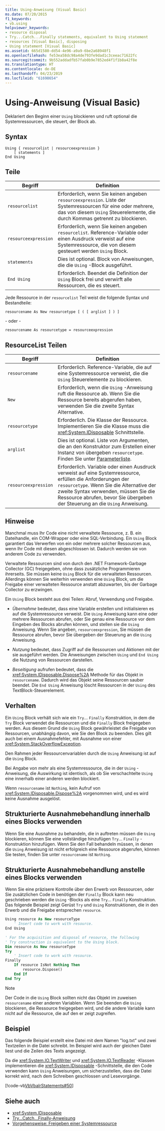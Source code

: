 ```yaml
---
title: Using-Anweisung (Visual Basic)
ms.date: 07/20/2015
f1_keywords:
- vb.using
helpviewer_keywords:
- resource disposal
- Try...Catch...Finally statements, equivalent to Using statement
- resources [Visual Basic], disposing
- Using statement [Visual Basic]
ms.assetid: 665d1580-dd54-4e96-a9a9-6be2a68948f1
ms.openlocfilehash: fe53ea58dc98a4de793fe9dad1c3ceeac71622fc
ms.sourcegitcommit: 9b552addadfb57fab0b9e7852ed4f1f1b8a42f8e
ms.translationtype: HT
ms.contentlocale: de-DE
ms.lasthandoff: 04/23/2019
ms.locfileid: "61698654"
---
```

# <a name="using-statement-visual-basic"></a>Using-Anweisung (Visual Basic)
Deklariert den Beginn einer `Using` blockieren und ruft optional die Systemressourcen, die steuert, der Block ab.  
  
## <a name="syntax"></a>Syntax  
  
```  
Using { resourcelist | resourceexpression }  
    [ statements ]  
End Using  
```  
  
## <a name="parts"></a>Teile  
  
|Begriff|Definition|  
|---|---|  
|`resourcelist`|Erforderlich, wenn Sie keinen angeben `resourceexpression`. Liste der Systemressourcen für eine oder mehrere, das von diesem `Using` Steuerelemente, die durch Kommas getrennt zu blockieren.|  
|`resourceexpression`|Erforderlich, wenn Sie keinen angeben `resourcelist`. Reference-Variable oder einen Ausdruck verweist auf eine Systemressource, die von diesem gesteuert werden `Using` Block.|  
|`statements`|Dies ist optional. Block von Anweisungen, die die `Using` -Block ausgeführt.|  
|`End Using`|Erforderlich. Beendet die Definition der `Using` Block frei und verwirft alle Ressourcen, die es steuert.|  
  
 Jede Ressource in der `resourcelist` Teil weist die folgende Syntax und Bestandteile:  
  
 `resourcename As New resourcetype [ ( [ arglist ] ) ]`  
  
 - oder -   
  
 `resourcename As resourcetype = resourceexpression`  
  
## <a name="resourcelist-parts"></a>ResourceList Teilen  
  
|Begriff|Definition|  
|---|---|  
|`resourcename`|Erforderlich. Reference-Variable, die auf eine Systemressource verweist, die die `Using` Steuerelemente zu blockieren.|  
|`New`|Erforderlich, wenn die `Using` -Anweisung ruft die Ressource ab. Wenn Sie die Ressource bereits abgerufen haben, verwenden Sie die zweite Syntax Alternative.|  
|`resourcetype`|Erforderlich. Die Klasse der Ressource. Implementieren Sie die Klasse muss die <xref:System.IDisposable> Schnittstelle.|  
|`arglist`|Dies ist optional. Liste von Argumenten, die an den Konstruktor zum Erstellen einer Instanz von übergeben `resourcetype`. Finden Sie unter [Parameterliste](../../../visual-basic/language-reference/statements/parameter-list.md).|  
|`resourceexpression`|Erforderlich. Variable oder einen Ausdruck verweist auf eine Systemressource, erfüllen die Anforderungen der `resourcetype`. Wenn Sie die Alternative der zweite Syntax verwenden, müssen Sie die Ressource abrufen, bevor Sie übergeben der Steuerung an die `Using` Anweisung.|  
  
## <a name="remarks"></a>Hinweise  
 Manchmal muss Ihr Code eine nicht verwaltete Ressource, z. B. ein Dateihandle, ein COM-Wrapper oder eine SQL-Verbindung. Ein `Using` Block garantiert das Verwerfen von ein oder mehrere solcher Ressourcen aus, wenn Ihr Code mit diesen abgeschlossen ist. Dadurch werden sie von anderem Code zu verwenden.  
  
 Verwaltete Ressourcen sind von durch den .NET Framework-Garbage Collector (GC) freigegeben, ohne dass zusätzliche Programmieren ihrerseits. Sie müssen keine `Using` Block für die verwalteten Ressourcen. Allerdings können Sie weiterhin verwenden eine `Using` Block, um die Freigabe einer verwalteten Ressource anstatt abzuwarten, bis der Garbage Collector zu erzwingen.  
  
 Ein `Using` Block besteht aus drei Teilen: Abruf, Verwendung und Freigabe.  
  
- *Übernahme* bedeutet, dass eine Variable erstellen und initialisieren es auf die Systemressource verweist. Die `Using` Anweisung kann eine oder mehrere Ressourcen abrufen, oder Sie genau eine Ressource vor dem Eingeben des Blocks abrufen können, und stellen sie die `Using` Anweisung. Wenn Sie angeben, `resourceexpression`, Sie müssen die Ressource abrufen, bevor Sie übergeben der Steuerung an die `Using` Anweisung.  
  
- *Nutzung* bedeutet, dass Zugriff auf die Ressourcen und Aktionen mit der sie ausgeführt werden. Die Anweisungen zwischen `Using` und `End Using` die Nutzung von Ressourcen darstellen.  
  
- *Beseitigung* aufrufen bedeutet, dass die <xref:System.IDisposable.Dispose%2A> Methode für das Objekt in `resourcename`. Dadurch wird das Objekt seine Ressourcen sauber beendet. Die `End Using` Anweisung löscht Ressourcen in der `Using` des TextBlock-Steuerelement.  
  
## <a name="behavior"></a>Verhalten  
 Ein `Using` Block verhält sich wie ein `Try`... `Finally` Konstruktion, in dem die `Try` Block verwendet die Ressourcen und die `Finally` Block freigegeben werden. Aus diesem Grund die `Using` Block gewährleistet die Freigabe von Ressourcen, unabhängig davon, wie Sie den Block zu beenden. Dies gilt auch bei einem Ausnahmefehler, mit Ausnahme von einer <xref:System.StackOverflowException>.  
  
 Den Rahmen jeder Ressourcenvariablen durch die `Using` Anweisung ist auf die `Using` Block.  
  
 Bei Angabe von mehr als eine Systemressource, die in der `Using` -Anweisung, die Auswirkung ist identisch, als ob Sie verschachtelte `Using` eine innerhalb einer anderen werden blockiert.  
  
 Wenn `resourcename` ist `Nothing`, kein Aufruf von <xref:System.IDisposable.Dispose%2A> vorgenommen wird, und es wird keine Ausnahme ausgelöst.  
  
## <a name="structured-exception-handling-within-a-using-block"></a>Strukturierte Ausnahmebehandlung innerhalb eines Blocks verwenden  
 Wenn Sie eine Ausnahme zu behandeln, die in auftreten müssen die `Using` blockieren, können Sie eine vollständige hinzufügen `Try`... `Finally` -Konstruktion hinzufügen. Wenn Sie den Fall behandeln müssen, in denen die `Using` Anweisung ist nicht erfolgreich eine Ressource abgerufen, können Sie testen, finden Sie unter `resourcename` ist `Nothing`.  
  
## <a name="structured-exception-handling-instead-of-a-using-block"></a>Strukturierte Ausnahmebehandlung anstelle eines Blocks verwenden  
 Wenn Sie eine präzisere Kontrolle über den Erwerb von Ressourcen, oder Sie zusätzlichen Code in benötigen der `Finally` Block kann neu geschrieben werden die `Using` -Blocks als eine `Try`... `Finally` Konstruktion. Das folgende Beispiel zeigt Gerüst `Try` und `Using` Konstruktionen, die in den Erwerb und die Freigabe entsprechen `resource`.  
  
```vb  
Using resource As New resourceType   
    ' Insert code to work with resource.  
End Using  
  
' For the acquisition and disposal of resource, the following  
' Try construction is equivalent to the Using block.  
Dim resource As New resourceType  
Try   
    ' Insert code to work with resource.  
Finally   
    If resource IsNot Nothing Then  
        resource.Dispose()   
    End If  
End Try   
```  
  
> [!NOTE]
>  Der Code in die `Using` Block sollten nicht das Objekt im zuweisen `resourcename` einer anderen Variablen. Wenn Sie beenden die `Using` blockieren, die Ressource freigegeben wird, und die andere Variable kann nicht auf die Ressource, die auf den er zeigt zugreifen.  
  
## <a name="example"></a>Beispiel  
 Das folgende Beispiel erstellt eine Datei mit dem Namen "log.txt" und zwei Textzeilen in die Datei schreibt. Im Beispiel wird auch der gleichen Datei liest und die Zeilen des Texts angezeigt.  
  
 Da die <xref:System.IO.TextWriter> und <xref:System.IO.TextReader> -Klassen implementieren die <xref:System.IDisposable> -Schnittstelle, die den Code verwenden kann `Using` Anweisungen, um sicherzustellen, dass die Datei korrekt wird, nach dem Schreiben geschlossen und Lesevorgänge.  
  
 [!code-vb[VbVbalrStatements#50](~/samples/snippets/visualbasic/VS_Snippets_VBCSharp/VbVbalrStatements/VB/Class1.vb#50)]  
  
## <a name="see-also"></a>Siehe auch

- <xref:System.IDisposable>
- [Try...Catch...Finally-Anweisung](../../../visual-basic/language-reference/statements/try-catch-finally-statement.md)
- [Vorgehensweise: Freigeben einer Systemressource](../../../visual-basic/programming-guide/language-features/control-flow/how-to-dispose-of-a-system-resource.md)
